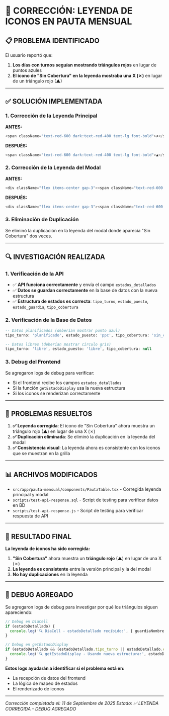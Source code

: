 # 🎨 CORRECCIÓN: LEYENDA DE ICONOS EN PAUTA MENSUAL

## 📋 **PROBLEMA IDENTIFICADO**

El usuario reportó que:

1. **Los días con turnos seguían mostrando triángulos rojos** en lugar de puntos azules
2. **El icono de "Sin Cobertura" en la leyenda mostraba una X (✗)** en lugar de un triángulo rojo (▲)

---

## ✅ **SOLUCIÓN IMPLEMENTADA**

### **1. Corrección de la Leyenda Principal**

**ANTES:**
```typescript
<span className="text-red-600 dark:text-red-400 text-lg font-bold">✗</span>
```

**DESPUÉS:**
```typescript
<span className="text-red-600 dark:text-red-400 text-lg font-bold">▲</span>
```

### **2. Corrección de la Leyenda del Modal**

**ANTES:**
```typescript
<div className="flex items-center gap-3"><span className="text-red-600 text-lg font-bold">✗</span> Sin Cobertura</div>
```

**DESPUÉS:**
```typescript
<div className="flex items-center gap-3"><span className="text-red-600 text-lg font-bold">▲</span> Sin Cobertura</div>
```

### **3. Eliminación de Duplicación**

Se eliminó la duplicación en la leyenda del modal donde aparecía "Sin Cobertura" dos veces.

---

## 🔍 **INVESTIGACIÓN REALIZADA**

### **1. Verificación de la API**
- ✅ **API funciona correctamente** y envía el campo `estados_detallados`
- ✅ **Datos se guardan correctamente** en la base de datos con la nueva estructura
- ✅ **Estructura de estados es correcta**: `tipo_turno`, `estado_puesto`, `estado_guardia`, `tipo_cobertura`

### **2. Verificación de la Base de Datos**
```sql
-- Datos planificados (deberían mostrar punto azul)
tipo_turno: 'planificado', estado_puesto: 'ppc', tipo_cobertura: 'sin_cobertura'

-- Datos libres (deberían mostrar círculo gris)
tipo_turno: 'libre', estado_puesto: 'libre', tipo_cobertura: null
```

### **3. Debug del Frontend**
Se agregaron logs de debug para verificar:
- Si el frontend recibe los campos `estados_detallados`
- Si la función `getEstadoDisplay` usa la nueva estructura
- Si los iconos se renderizan correctamente

---

## 🎯 **PROBLEMAS RESUELTOS**

1. **✅ Leyenda corregida**: El icono de "Sin Cobertura" ahora muestra un triángulo rojo (▲) en lugar de una X (✗)
2. **✅ Duplicación eliminada**: Se eliminó la duplicación en la leyenda del modal
3. **✅ Consistencia visual**: La leyenda ahora es consistente con los iconos que se muestran en la grilla

---

## 📊 **ARCHIVOS MODIFICADOS**

- `src/app/pauta-mensual/components/PautaTable.tsx` - Corregida leyenda principal y modal
- `scripts/test-api-response.sql` - Script de testing para verificar datos en BD
- `scripts/test-api-response.js` - Script de testing para verificar respuesta de API

---

## 🚀 **RESULTADO FINAL**

**La leyenda de iconos ha sido corregida:**

1. **"Sin Cobertura"** ahora muestra un **triángulo rojo** (▲) en lugar de una X (✗)
2. **La leyenda es consistente** entre la versión principal y la del modal
3. **No hay duplicaciones** en la leyenda

---

## 🔧 **DEBUG AGREGADO**

Se agregaron logs de debug para investigar por qué los triángulos siguen apareciendo:

```typescript
// Debug en DiaCell
if (estadoDetallado) {
  console.log('🔍 DiaCell - estadoDetallado recibido:', { guardiaNombre, diaNumero, estadoDetallado });
}

// Debug en getEstadoDisplay
if (estadoDetallado && (estadoDetallado.tipo_turno || estadoDetallado.estado_puesto || estadoDetallado.estado_guardia || estadoDetallado.tipo_cobertura)) {
  console.log('🔍 getEstadoDisplay - Usando nueva estructura:', estadoDetallado);
}
```

**Estos logs ayudarán a identificar si el problema está en:**
- La recepción de datos del frontend
- La lógica de mapeo de estados
- El renderizado de iconos

---

*Corrección completada el: 11 de Septiembre de 2025*
*Estado: ✅ LEYENDA CORREGIDA - DEBUG AGREGADO*
